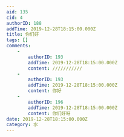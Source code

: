 ```yaml
---
aid: 135
cid: 4
authorID: 188
addTime: 2019-12-28T18:15:00.000Z
title: 你们好
tags: []
comments:
    -
        authorID: 193
        addTime: 2019-12-28T18:15:00.000Z
        content: ///////////
    -
        authorID: 193
        addTime: 2019-12-28T18:15:00.000Z
        content: 你好
    -
        authorID: 196
        addTime: 2019-12-28T18:15:00.000Z
        content: 你们好呀
date: 2019-12-28T18:15:00.000Z
category: 水
---
```



